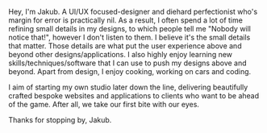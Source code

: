 Hey, I'm Jakub. A UI/UX focused-designer and diehard perfectionist who's margin for error is practically nil. As a result, I often spend a lot of time refining small details in my designs, to which people tell me "Nobody will notice that!", however I don't listen to them. I believe it's the small details that matter. Those details are what put the user experience above and beyond other designs/applications. I also highly enjoy learning new skills/techniques/software that I can use to push my designs above and beyond. Apart from design, I enjoy cooking, working on cars and coding.

I aim of starting my own studio later down the line, delivering beautifully crafted bespoke websites and applications to clients who want to be ahead of the game. After all, we take our first bite with our eyes.

Thanks for stopping by, Jakub.